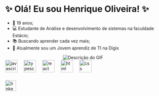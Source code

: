 # ✨ **Olá! Eu sou Henrique Oliveira!** ✨
-  🎂 19 anos;
-  💻 Estudante de Análise e desenvolvimento de sistemas na faculdade Estácio;
-  📚 Buscando aprender cada vez mais;
-  🔭 Atualmente sou um Jovem aprendiz de TI na Digix

<div align="center"
  width="40px"
  heigth="40px">
  <img src="https://media1.tenor.com/m/U28V2bPGlgUAAAAd/gato-sorrindo.gif" alt="Descrição do GIF" />
</div>

<div align="left">
  <img src="https://cdn.jsdelivr.net/gh/devicons/devicon/icons/javascript/javascript-original.svg" height="40" alt="javascript logo"  />
  <img width="12" />
  <img src="https://cdn.jsdelivr.net/gh/devicons/devicon/icons/typescript/typescript-original.svg" height="40" alt="typescript logo"  />
  <img width="12" />
  <img src="https://cdn.jsdelivr.net/gh/devicons/devicon/icons/react/react-original.svg" height="40" alt="react logo"  />
  <img width="12" />
  <img src="https://cdn.jsdelivr.net/gh/devicons/devicon/icons/html5/html5-original.svg" height="40" alt="html logo"  />
  <img width="12" />
  <img src="https://cdn.jsdelivr.net/gh/devicons/devicon/icons/css3/css3-original.svg" height="40" alt="css logo"  />
  <img width="12" />
</div>

###

<div align="left">
  <a href="https://www.linkedin.com/in/henrique-oliveira-silva-2794b82a8/" target="_blank">
    <img src="https://img.shields.io/static/v1?message=LinkedIn&logo=linkedin&label=&color=0077B5&logoColor=white&labelColor=&style=for-the-badge" height="35" alt="linkedin logo"  />
  </a>
</div>
